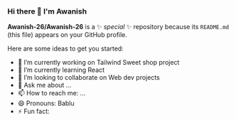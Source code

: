 ### Hi there 👋 I'm Awanish 


**Awanish-26/Awanish-26** is a ✨ _special_ ✨ repository because its `README.md` (this file) appears on your GitHub profile.

Here are some ideas to get you started:

- 🔭 I’m currently working on Tailwind Sweet shop project
- 🌱 I’m currently learning React
- 👯 I’m looking to collaborate on Web dev projects
- 💬 Ask me about ...
- 📫 How to reach me: ...
- 😄 Pronouns: Bablu
- ⚡ Fun fact: 
